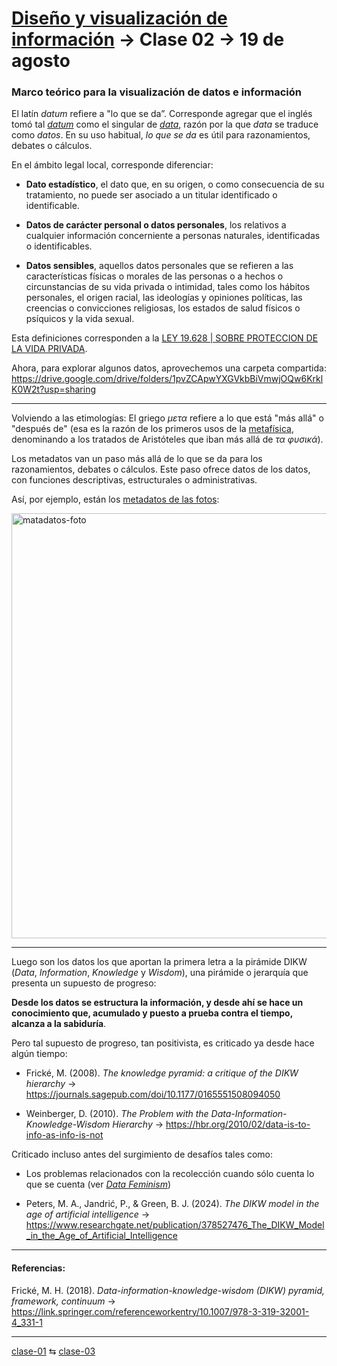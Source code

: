 # [Diseño y visualización de información](https://github.com/profesorfaco/troncal) → Clase 02 → 19 de agosto

### Marco teórico para la visualización de datos e información

El latín *datum* refiere a "lo que se da”. Corresponde agregar que el inglés tomó tal [*datum*](https://www.merriam-webster.com/dictionary/datum) como el singular de [*data*](https://www.merriam-webster.com/dictionary/data), razón por la que *data* se traduce como *datos*. En su uso habitual, *lo que se da* es útil para razonamientos, debates o cálculos.

En el ámbito legal local, corresponde diferenciar:

- **Dato estadístico**, el dato que, en su origen, o como consecuencia de su tratamiento, no puede ser asociado a un titular identificado o identificable.

- **Datos de carácter personal o datos personales**, los relativos a cualquier información concerniente a personas naturales, identificadas o identificables.

- **Datos sensibles**, aquellos datos personales que se refieren a las características físicas o morales de las personas o a hechos o circunstancias de su vida privada o intimidad, tales como los hábitos personales, el origen racial, las ideologías y opiniones políticas, las creencias o convicciones religiosas, los estados de salud físicos o psíquicos y la vida sexual.

Esta definiciones corresponden a la [LEY 19.628 | SOBRE PROTECCION DE LA VIDA PRIVADA](https://bcn.cl/2eqfn). 

Ahora, para explorar algunos datos, aprovechemos una carpeta compartida: https://drive.google.com/drive/folders/1pvZCApwYXGVkbBiVmwjOQw6KrklK0W2t?usp=sharing

- - - - - - - 

Volviendo a las etimologías: El griego *μετα* refiere a lo que está "más allá" o "después de" (esa es la razón de los primeros usos de la [metafísica](https://es.wikipedia.org/wiki/Andr%C3%B3nico_de_Rodas#G%C3%A9nesis_circunstancial_de_la_palabra_metaf%C3%ADsica), denominando a los tratados de Aristóteles que iban más allá de *τα φυσικά*).

Los metadatos van un paso más allá de lo que se da para los razonamientos, debates o cálculos. Este paso ofrece datos de los datos, con funciones descriptivas, estructurales o administrativas.

Así, por ejemplo, están los [metadatos de las fotos](https://www.format.com/es/magazine/resources/fotografia/photo-metadata): 

<img width="800" height="680" alt="matadatos-foto" src="https://github.com/user-attachments/assets/885760bb-c63b-485c-9cfd-4c01728522a6" />

- - - - - - - - 

Luego son los datos los que aportan la primera letra a la pirámide DIKW (*Data*, *Information*, *Knowledge* y *Wisdom*), una pirámide o jerarquía que presenta un supuesto de progreso: 

**Desde los datos se estructura la información, y desde ahí se hace un conocimiento que, acumulado y puesto a prueba contra el tiempo, alcanza a la sabiduría**.

Pero tal supuesto de progreso, tan positivista, es criticado ya desde hace algún tiempo:

- Frické, M. (2008). *The knowledge pyramid: a critique of the DIKW hierarchy* → https://journals.sagepub.com/doi/10.1177/0165551508094050

- Weinberger, D. (2010). *The Problem with the Data-Information-Knowledge-Wisdom Hierarchy* → https://hbr.org/2010/02/data-is-to-info-as-info-is-not

Criticado incluso antes del surgimiento de desafíos tales como:

- Los problemas relacionados con la recolección cuando sólo cuenta lo que se cuenta (ver [*Data Feminism*](https://data-feminism.mitpress.mit.edu/pub/tzq8d54o/release/1))

- Peters, M. A., Jandrić, P., & Green, B. J. (2024). *The DIKW model in the age of artificial intelligence* → https://www.researchgate.net/publication/378527476_The_DIKW_Model_in_the_Age_of_Artificial_Intelligence

- - - - 

#### Referencias:

Frické, M. H. (2018). *Data-information-knowledge-wisdom (DIKW) pyramid, framework, continuum* → https://link.springer.com/referenceworkentry/10.1007/978-3-319-32001-4_331-1



_ _ _ _ 

[clase-01](https://github.com/profesorfaco/troncal/blob/main/clase-01/README.md) ⇆ [clase-03](https://github.com/profesorfaco/troncal/blob/main/clase-03/README.md)
